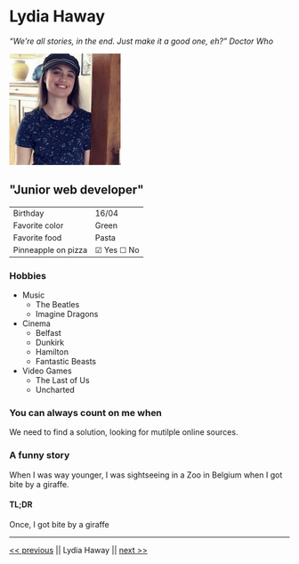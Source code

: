 # Lydia Haway

_“We’re all stories, in the end. Just make it a good one, eh?” Doctor Who_

![picture](./1647867017813.jpg)

## "Junior web developer"

|                     |                        |
| ------------------- | ---------------------- |
| Birthday            | 16/04                  |
| Favorite color      | Green                  |
| Favorite food       | Pasta                  |
| Pinneapple on pizza | &#9745; Yes &#9744; No |

### Hobbies

- Music
  - The Beatles
  - Imagine Dragons
- Cinema
  - Belfast
  - Dunkirk
  - Hamilton
  - Fantastic Beasts
- Video Games
  - The Last of Us
  - Uncharted

### You can always count on me when

We need to find a solution, looking for mutilple online sources.

### A funny story

When I was way younger, I was sightseeing in a Zoo in Belgium when I got bite by a giraffe.

#### TL;DR

Once, I got bite by a giraffe

---

[<< previous](https://github.com/Mirodeon/markdown-challenge) || Lydia Haway || [next >>]()
